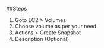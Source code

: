 ##Steps
1.  Goto EC2 > Volumes
2.  Choose volume as per your need.
3.  Actions > Create Snapshot
4.  Description (Optional)
